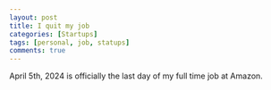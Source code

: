 ```yaml
---
layout: post
title: I quit my job
categories: [Startups]
tags: [personal, job, statups]
comments: true
---
```


April 5th, 2024 is officially the last day of my full time job at Amazon.
